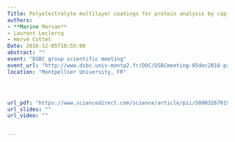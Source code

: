 ```yaml
---
Title: Polyelectrolyte multilayer coatings for protein analysis by capillary electrophoresis
authors:
- **Marine Morvan**
- Laurent Leclercq
- Hervé Cottet
Date: 2016-12-05T10:55:00
abstract: ""
event: "DSBC group scientific meeting"
event_url: "http://www.dsbc.univ-montp2.fr/DOC/DSBCmeeting-05dec2016-program.pdf"
location: "Montpellier University, FR"




url_pdf: "https://www.sciencedirect.com/science/article/pii/S0003267019300479"
url_slides: ""
url_video: ""


---
```

